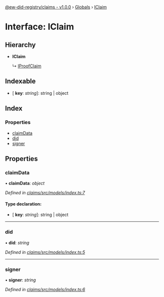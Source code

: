 [@ew-did-registry/claims - v1.0.0](../README.md) › [Globals](../globals.md) › [IClaim](iclaim.md)

# Interface: IClaim

## Hierarchy

* **IClaim**

  ↳ [IProofClaim](iproofclaim.md)

## Indexable

* \[ **key**: *string*\]: string | object

## Index

### Properties

* [claimData](iclaim.md#claimdata)
* [did](iclaim.md#did)
* [signer](iclaim.md#signer)

## Properties

###  claimData

• **claimData**: *object*

*Defined in [claims/src/models/index.ts:7](https://github.com/energywebfoundation/ew-did-registry/blob/bf1f4a6/packages/claims/src/models/index.ts#L7)*

#### Type declaration:

* \[ **key**: *string*\]: string | object

___

###  did

• **did**: *string*

*Defined in [claims/src/models/index.ts:5](https://github.com/energywebfoundation/ew-did-registry/blob/bf1f4a6/packages/claims/src/models/index.ts#L5)*

___

###  signer

• **signer**: *string*

*Defined in [claims/src/models/index.ts:6](https://github.com/energywebfoundation/ew-did-registry/blob/bf1f4a6/packages/claims/src/models/index.ts#L6)*
